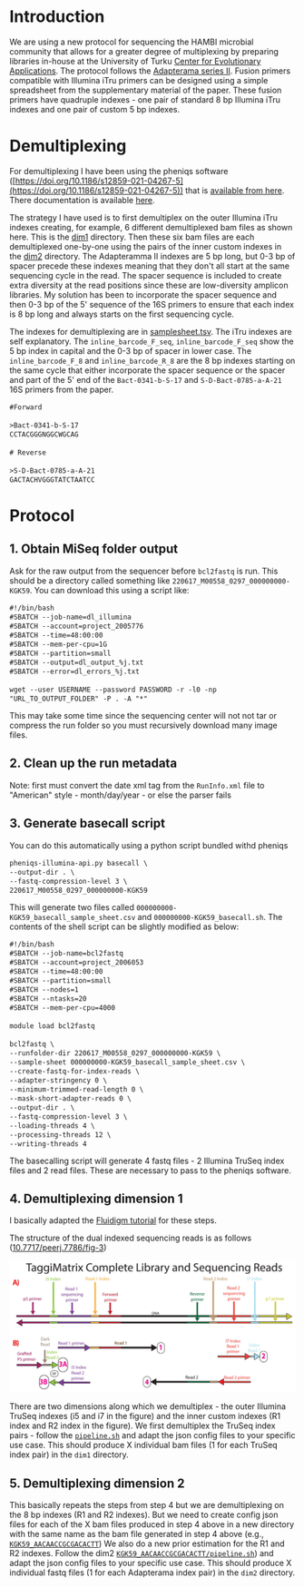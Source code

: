 # Introduction

We are using a new protocol for sequencing the HAMBI microbial community that allows for a greater degree of multiplexing by preparing libraries in-house at the University of Turku [Center for Evolutionary Applications](https://www.utu.fi/en/university/faculty-of-science/biology/center-of-evolutionary-applications). The protocol follows the [Adapterama series II](https://peerj.com/articles/7786/). Fusion primers compatible with Illumina iTru primers can be designed using a simple spreadsheet from the supplementary material of the paper. These fusion primers have quadruple indexes - one pair of standard 8 bp Illumina iTru indexes and one pair of custom 5 bp indexes.

# Demultiplexing
For demultiplexing I have been using the pheniqs software ([https://doi.org/10.1186/s12859-021-04267-5](https://doi.org/10.1186/s12859-021-04267-5)) that is [available from here](https://github.com/biosails/pheniqs). There documentation is available [here](https://biosails.github.io/pheniqs/).

The strategy I have used is to first demultiplex on the outer Illumina iTru indexes creating, for example, 6 different demultiplexed bam files as shown here. This is the [dim1](dim1) directory. Then these six bam files are each demultiplexed one-by-one using the pairs of the inner custom indexes in the [dim2](dim2) directory. The Adapteramma II indexes are 5 bp long, but 0-3 bp of spacer precede these indexes meaning that they don't all start at the same sequencing cycle in the read. The spacer sequence is included to create extra diversity at the read positions since these are low-diversity amplicon libraries. My solution has been to incorporate the spacer sequence and then 0-3 bp of the 5' sequence of the 16S primers to ensure that each index is 8 bp long and always starts on the first sequencing cycle.

The indexes for demultiplexing are in [samplesheet.tsv](samplesheet.tsv). The iTru indexes are self explanatory. The `inline_barcode_F_seq`, `inline_barcode_F_seq` show the 5 bp index in capital and the 0-3 bp of spacer in lower case. The `inline_barcode_F_8` and	`inline_barcode_R_8` are the 8 bp indexes starting on the same cycle that either incorporate the spacer sequence or the spacer and part of the 5' end of the `Bact-0341-b-S-17` and `S-D-Bact-0785-a-A-21` 16S primers from the paper.


```
#Forward

>Bact-0341-b-S-17
CCTACGGGNGGCWGCAG

# Reverse

>S-D-Bact-0785-a-A-21
GACTACHVGGGTATCTAATCC
```

# Protocol

## 1. Obtain MiSeq folder output

Ask for the raw output from the sequencer before `bcl2fastq` is run. This should be a directory called something like `220617_M00558_0297_000000000-KGK59`. You can download this using a script like:

```
#!/bin/bash
#SBATCH --job-name=dl_illumina
#SBATCH --account=project_2005776
#SBATCH --time=48:00:00
#SBATCH --mem-per-cpu=1G
#SBATCH --partition=small
#SBATCH --output=dl_output_%j.txt
#SBATCH --error=dl_errors_%j.txt

wget --user USERNAME --password PASSWORD -r -l0 -np "URL_TO_OUTPUT_FOLDER" -P . -A "*"
```
This may take some time since the sequencing center will not not tar or compress the run folder so you must recursively download many image files.

## 2. Clean up the run metadata

Note: first must convert the date xml tag from the `RunInfo.xml` file to "American" style - month/day/year - or else the parser fails

## 3. Generate basecall script

You can do this automatically using a python script bundled withd pheniqs

```
pheniqs-illumina-api.py basecall \
--output-dir . \
--fastq-compression-level 3 \
220617_M00558_0297_000000000-KGK59
```

This will generate two files called `000000000-KGK59_basecall_sample_sheet.csv` and `000000000-KGK59_basecall.sh`. The contents of the shell script can be slightly modified as below:

```
#!/bin/bash
#SBATCH --job-name=bcl2fastq
#SBATCH --account=project_2006053
#SBATCH --time=48:00:00
#SBATCH --partition=small
#SBATCH --nodes=1
#SBATCH --ntasks=20
#SBATCH --mem-per-cpu=4000

module load bcl2fastq

bcl2fastq \
--runfolder-dir 220617_M00558_0297_000000000-KGK59 \
--sample-sheet 000000000-KGK59_basecall_sample_sheet.csv \
--create-fastq-for-index-reads \
--adapter-stringency 0 \
--minimum-trimmed-read-length 0 \
--mask-short-adapter-reads 0 \
--output-dir . \
--fastq-compression-level 3 \
--loading-threads 4 \
--processing-threads 12 \
--writing-threads 4
```

The basecalling script will generate 4 fastq files - 2 Illumina TruSeq index files and 2 read files. These are necessary to pass to the pheniqs software.

## 4. Demultiplexing dimension 1

I basically adapted the [Fluidigm tutorial](https://biosails.github.io/pheniqs/fluidigm_vignette) for these steps.

The structure of the dual indexed sequencing reads is as follows ([10.7717/peerj.7786/fig-3](https://peerj.com/articles/7786/#fig-3))

![Figure 3](./fig-3-2x.jpg)

There are two dimensions along which we demultiplex - the outer Illumina TruSeq indexes (i5 and i7 in the figure) and the inner custom indexes (R1 index and R2 index in the figure). We first demultiplex the TruSeq index pairs - follow the [`pipeline.sh`](./dim1/pipeline.sh) and adapt the json config files to your specific use case. This should produce X individual bam files (1 for each TruSeq index pair) in the `dim1` directory. 

## 5. Demultiplexing dimension 2

This basically repeats the steps from step 4 but we are demultiplexing on the 8 bp indexes (R1 and R2 indexes). But we need to create config json files for each of the X bam files produced in step 4 above in a new directory with the same name as the bam file generated in step 4 above (e.g., [`KGK59_AACAACCGCGACACTT`](./dim2/KGK59_AACAACCGCGACACTT)) We also do a new prior estimation for the R1 and R2 indexes. Follow the dim2 [`KGK59_AACAACCGCGACACTT/pipeline.sh`](./dim2/KGK59_AACAACCGCGACACTT/pipeline.sh)) and adapt the json config files to your specific use case. This should produce X individual fastq files (1 for each Adapterama index pair) in the `dim2` directory.